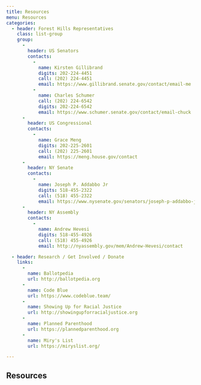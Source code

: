 ```yaml
---
title: Resources
menu: Resources
categories:
  - header: Forest Hills Representatives
    class: list-group
    group:
      -
        header: US Senators
        contacts:
          -
            name: Kirsten Gillibrand
            digits: 202-224-4451
            call: (202) 224-4451
            email: https://www.gillibrand.senate.gov/contact/email-me
          -
            name: Charles Schumer
            call: (202) 224-6542
            digits: 202-224-6542
            email: https://www.schumer.senate.gov/contact/email-chuck
      -
        header: US Congressional
        contacts:
          -
            name: Grace Meng
            digits: 202-225-2601
            call: (202) 225-2601
            email: https://meng.house.gov/contact
      -
        header: NY Senate
        contacts:
          -
            name: Joseph P. Addabbo Jr
            digits: 518-455-2322
            call: (518) 455-2322
            email: https://www.nysenate.gov/senators/joseph-p-addabbo-jr/contact
      -
        header: NY Assembly
        contacts:
          -
            name: Andrew Hevesi
            digits: 518-455-4926
            call: (518) 455-4926
            email: http://nyassembly.gov/mem/Andrew-Hevesi/contact

  - header: Research / Get Involved / Donate
    links:
      -
        name: Ballotpedia
        url: http://ballotpedia.org
      -
        name: Code Blue
        url: https://www.codeblue.team/
      -
        name: Showing Up for Racial Justice
        url: http://showingupforracialjustice.org
      -
        name: Planned Parenthood
        url: https://plannedparenthood.org
      -
        name: Miry's List
        url: https://miryslist.org/

---
```


## Resources
